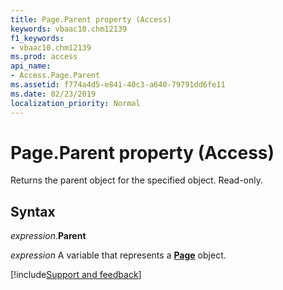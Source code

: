 ```yaml
---
title: Page.Parent property (Access)
keywords: vbaac10.chm12139
f1_keywords:
- vbaac10.chm12139
ms.prod: access
api_name:
- Access.Page.Parent
ms.assetid: f774a4d5-e841-40c3-a640-79791dd6fe11
ms.date: 02/23/2019
localization_priority: Normal
---
```



# Page.Parent property (Access)

Returns the parent object for the specified object. Read-only.


## Syntax

_expression_.**Parent**

_expression_ A variable that represents a **[Page](Access.Page.md)** object.




[!include[Support and feedback](~/includes/feedback-boilerplate.md)]